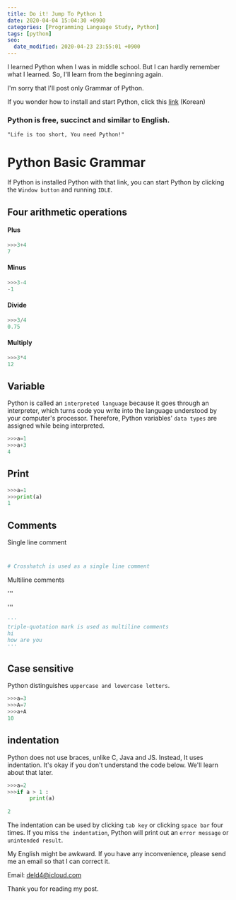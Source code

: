 ```yaml
---
title: Do it! Jump To Python 1
date: 2020-04-04 15:04:30 +0900
categories: [Programming Language Study, Python]
tags: [python]
seo:
  date_modified: 2020-04-23 23:55:01 +0900
---
```


I learned Python when I was in middle school. 
But I can hardly remember what I learned. 
So, I'll learn from the beginning again.

I'm sorry that I'll post only Grammar of Python. 

If you wonder how to install and start Python, click this [link](https://wikidocs.net/8) (Korean)


<h3 data-toc-skip>Python is free, succinct and similar to English.</h3>

`"Life is too short, You need Python!"`




# Python Basic Grammar

If Python is installed Python with that link, you can start Python by clicking the `Window button` and running `IDLE`.

## Four arithmetic operations


#### Plus

```python
>>>3+4
7
```

#### Minus

```python
>>>3-4
-1
```

#### Divide

```python
>>>3/4
0.75
```

#### Multiply

```python
>>>3*4
12
```



## Variable

Python is called an `interpreted language` because it goes through an interpreter, which turns code you write into the language understood by your computer's processor. Therefore, Python variables' `data types` are assigned while being interpreted.

```python
>>>a=1
>>>a+3
4
```



## Print

```python
>>>a=1
>>>print(a)
1
```



## Comments

Single line comment

#

```python
# Crosshatch is used as a single line comment
```

Multiline comments

'''

'''

```python
'''
triple-quotation mark is used as multiline comments
hi
how are you
'''
```



## Case sensitive

Python distinguishes `uppercase and lowercase letters`.

```python
>>>a=3
>>>A=7
>>>a+A
10
```



## indentation

Python does not use braces, unlike C, Java and JS. Instead, It uses indentation. It's okay if you don't understand the code below. We'll learn about that later.

```python
>>>a=2
>>>if a > 1 :
       print(a)
       
2
```       

The indentation can be used by clicking `tab key` or clicking `space bar` four times.
If you miss `the indentation`, Python will print out an `error message` or `unintended result`.



My English might be awkward. If you have any inconvenience, please send me an email so that I can correct it.

Email: deld4@icloud.com

Thank you for reading my post.

